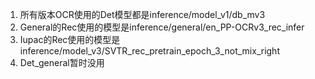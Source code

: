 1. 所有版本OCR使用的Det模型都是inference/model_v1/db_mv3
2. General的Rec使用的模型是inference/general/en_PP-OCRv3_rec_infer
3. Iupac的Rec使用的模型是inference/model_v3/SVTR_rec_pretrain_epoch_3_not_mix_right
4. Det_general暂时没用